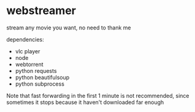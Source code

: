 # webstreamer
stream any movie you want, no need to thank me

dependencies:
  - vlc player
  - node
  - webtorrent
  - python requests
  - python beautifulsoup
  - python subprocess

Note that fast forwarding in the first 1 minute is not recommended, since sometimes it stops because it haven't downloaded far enough
